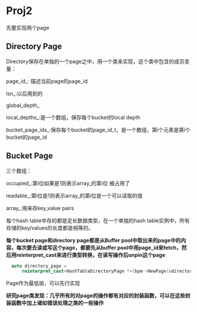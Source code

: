 # Proj2

先要实现两个page

## Directory Page

Directory保存在单独的一个page之中，用一个类来实现，这个类中包含的成员变量：

page_id_: 描述当前page的page_id

lsn_:以后用到的

global_depth_

local_depths_:是一个数组，保存每个bucket的local depth

bucket_page_ids_:保存每个bucket的page_id_t，是一个数组，第i个元素是第i个bucket的page_id

## Bucket Page

三个数组：

occupied_:第i位如果是1则表示array_的第i位 被占用了

readable_:第i位是1则表示array_的第i位是一个可以读取的值

array_:用来存key_value pairs

每个hash table中存的都是定长数据类型，在一个单独的hash table实例中，所有存储的key/values的长度都是相等的。



**每个bucket page和directory page都是从Buffer pool中取出来的page中的内容，每次要去读或写这个page，都要先从buffer pool中用page_id来fetch，然后用reinterpret_cast来进行类型转换，在读写操作后unpin这个page**

```c++
  auto directory_page =
      reinterpret_cast<HashTableDirectoryPage *>(bpm->NewPage(&directory_page_id, nullptr)->GetData());
```



Page作为最低层，可以先行实现



**研究page类发现：几乎所有的对page的操作都有对应的封装函数，可以在这些封装函数中加上诸如错误处理之类的一些操作**

